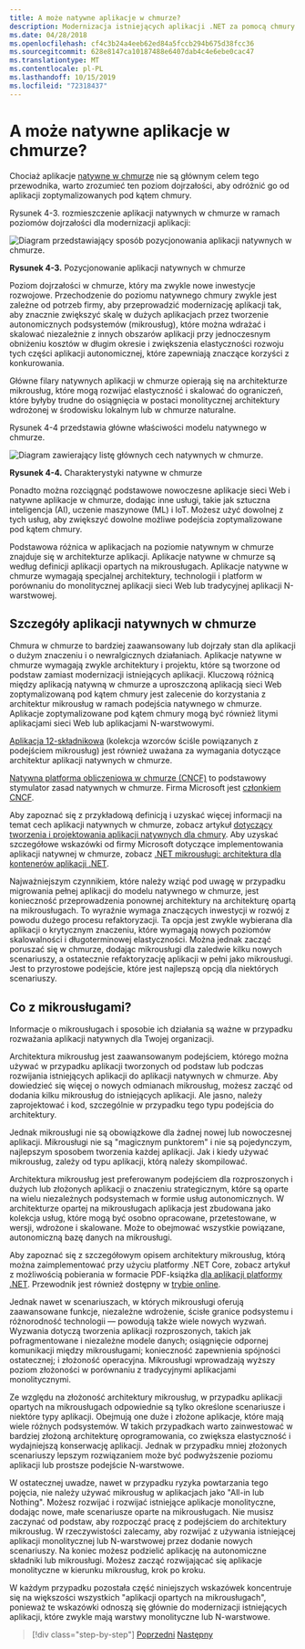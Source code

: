 ```yaml
---
title: A może natywne aplikacje w chmurze?
description: Modernizacja istniejących aplikacji .NET za pomocą chmury platformy Azure i kontenerów systemu Windows | Co z aplikacjami natywnymi w chmurze?
ms.date: 04/28/2018
ms.openlocfilehash: cf4c3b24a4eeb62ed84a5fccb294b675d38fcc36
ms.sourcegitcommit: 628e8147ca10187488e6407dab4c4e6ebe0cac47
ms.translationtype: MT
ms.contentlocale: pl-PL
ms.lasthandoff: 10/15/2019
ms.locfileid: "72318437"
---
```

# <a name="what-about-cloud-native-applications"></a>A może natywne aplikacje w chmurze?

Chociaż aplikacje [natywne w chmurze](https://azure.microsoft.com/overview/cloudnative/) nie są głównym celem tego przewodnika, warto zrozumieć ten poziom dojrzałości, aby odróżnić go od aplikacji zoptymalizowanych pod kątem chmury.

Rysunek 4-3. rozmieszczenie aplikacji natywnych w chmurze w ramach poziomów dojrzałości dla modernizacji aplikacji:

![Diagram przedstawiający sposób pozycjonowania aplikacji natywnych w chmurze.](./media/what-about-cloud-native-applications/positioning-cloud-native-applications.png)

**Rysunek 4-3.** Pozycjonowanie aplikacji natywnych w chmurze

Poziom dojrzałości w chmurze, który ma zwykle nowe inwestycje rozwojowe. Przechodzenie do poziomu natywnego chmury zwykle jest zależne od potrzeb firmy, aby przeprowadzić modernizację aplikacji tak, aby znacznie zwiększyć skalę w dużych aplikacjach przez tworzenie autonomicznych podsystemów (mikrousług), które można wdrażać i skalować niezależnie z innych obszarów aplikacji przy jednoczesnym obniżeniu kosztów w długim okresie i zwiększenia elastyczności rozwoju tych części aplikacji autonomicznej, które zapewniają znaczące korzyści z konkurowania.

Główne filary natywnych aplikacji w chmurze opierają się na architekturze mikrousług, które mogą rozwijać elastyczność i skalować do ograniczeń, które byłyby trudne do osiągnięcia w postaci monolitycznej architektury wdrożonej w środowisku lokalnym lub w chmurze naturalne.

Rysunek 4-4 przedstawia główne właściwości modelu natywnego w chmurze.

![Diagram zawierający listę głównych cech natywnych w chmurze.](./media/what-about-cloud-native-applications/cloud-native-characteristics.png)

**Rysunek 4-4.** Charakterystyki natywne w chmurze

Ponadto można rozciągnąć podstawowe nowoczesne aplikacje sieci Web i natywne aplikacje w chmurze, dodając inne usługi, takie jak sztuczna inteligencja (AI), uczenie maszynowe (ML) i IoT. Możesz użyć dowolnej z tych usług, aby zwiększyć dowolne możliwe podejścia zoptymalizowane pod kątem chmury.

Podstawowa różnica w aplikacjach na poziomie natywnym w chmurze znajduje się w architekturze aplikacji. Aplikacje natywne w chmurze są według definicji aplikacji opartych na mikrousługach. Aplikacje natywne w chmurze wymagają specjalnej architektury, technologii i platform w porównaniu do monolitycznej aplikacji sieci Web lub tradycyjnej aplikacji N-warstwowej.

## <a name="cloud-native-applications-details"></a>Szczegóły aplikacji natywnych w chmurze

Chmura w chmurze to bardziej zaawansowany lub dojrzały stan dla aplikacji o dużym znaczeniu i o newralgicznych działaniach. Aplikacje natywne w chmurze wymagają zwykle architektury i projektu, które są tworzone od podstaw zamiast modernizacji istniejących aplikacji. Kluczową różnicą między aplikacją natywną w chmurze a uproszczoną aplikacją sieci Web zoptymalizowaną pod kątem chmury jest zalecenie do korzystania z architektur mikrousług w ramach podejścia natywnego w chmurze. Aplikacje zoptymalizowane pod kątem chmury mogą być również litymi aplikacjami sieci Web lub aplikacjami N-warstwowymi.

[Aplikacja 12-składnikowa](https://12factor.net/) (kolekcja wzorców ściśle powiązanych z podejściem mikrousług) jest również uważana za wymagania dotyczące architektur aplikacji natywnych w chmurze.

[Natywna platforma obliczeniowa w chmurze (CNCF)](https://www.cncf.io/) to podstawowy stymulator zasad natywnych w chmurze. Firma Microsoft jest [członkiem CNCF](https://azure.microsoft.com/blog/announcing-cncf/).

Aby zapoznać się z przykładową definicją i uzyskać więcej informacji na temat cech aplikacji natywnych w chmurze, zobacz artykuł [dotyczący tworzenia i projektowania aplikacji natywnych dla chmury](https://www.gartner.com/doc/3181919/architect-design-cloudnative-applications). Aby uzyskać szczegółowe wskazówki od firmy Microsoft dotyczące implementowania aplikacji natywnej w chmurze, zobacz [.NET mikrousługi: architektura dla kontenerów aplikacji .NET](https://aka.ms/microservicesebook).

Najważniejszym czynnikiem, które należy wziąć pod uwagę w przypadku migrowania pełnej aplikacji do modelu natywnego w chmurze, jest konieczność przeprowadzenia ponownej architektury na architekturę opartą na mikrousługach. To wyraźnie wymaga znaczących inwestycji w rozwój z powodu dużego procesu refaktoryzacji. Ta opcja jest zwykle wybierana dla aplikacji o krytycznym znaczeniu, które wymagają nowych poziomów skalowalności i długoterminowej elastyczności. Można jednak zacząć poruszać się w chmurze, dodając mikrousługi dla zaledwie kilku nowych scenariuszy, a ostatecznie refaktoryzację aplikacji w pełni jako mikrousługi. Jest to przyrostowe podejście, które jest najlepszą opcją dla niektórych scenariuszy.

## <a name="what-about-microservices"></a>Co z mikrousługami?

Informacje o mikrousługach i sposobie ich działania są ważne w przypadku rozważania aplikacji natywnych dla Twojej organizacji.

Architektura mikrousług jest zaawansowanym podejściem, którego można używać w przypadku aplikacji tworzonych od podstaw lub podczas rozwijania istniejących aplikacji do aplikacji natywnych w chmurze. Aby dowiedzieć się więcej o nowych odmianach mikrousług, możesz zacząć od dodania kilku mikrousług do istniejących aplikacji. Ale jasno, należy zaprojektować i kod, szczególnie w przypadku tego typu podejścia do architektury.

Jednak mikrousługi nie są obowiązkowe dla żadnej nowej lub nowoczesnej aplikacji. Mikrousługi nie są "magicznym punktorem" i nie są pojedynczym, najlepszym sposobem tworzenia każdej aplikacji. Jak i kiedy używać mikrousług, zależy od typu aplikacji, którą należy skompilować.

Architektura mikrousług jest preferowanym podejściem dla rozproszonych i dużych lub złożonych aplikacji o znaczeniu strategicznym, które są oparte na wielu niezależnych podsystemach w formie usług autonomicznych. W architekturze opartej na mikrousługach aplikacja jest zbudowana jako kolekcja usług, które mogą być osobno opracowane, przetestowane, w wersji, wdrożone i skalowane. Może to obejmować wszystkie powiązane, autonomiczną bazę danych na mikrousługi.

Aby zapoznać się z szczegółowym opisem architektury mikrousług, którą można zaimplementować przy użyciu platformy .NET Core, zobacz artykuł z możliwością pobierania w formacie PDF-książka [dla aplikacji platformy .NET](https://aka.ms/microservicesebook). Przewodnik jest również dostępny w [trybie online](../../microservices/index.md).

Jednak nawet w scenariuszach, w których mikrousługi oferują zaawansowane funkcje, niezależne wdrożenie, ścisłe granice podsystemu i różnorodność technologii — powodują także wiele nowych wyzwań. Wyzwania dotyczą tworzenia aplikacji rozproszonych, takich jak pofragmentowane i niezależne modele danych; osiągnięcie odpornej komunikacji między mikrousługami; konieczność zapewnienia spójności ostatecznej; i złożoność operacyjna. Mikrousługi wprowadzają wyższy poziom złożoności w porównaniu z tradycyjnymi aplikacjami monolitycznymi.

Ze względu na złożoność architektury mikrousług, w przypadku aplikacji opartych na mikrousługach odpowiednie są tylko określone scenariusze i niektóre typy aplikacji. Obejmują one duże i złożone aplikacje, które mają wiele różnych podsystemów. W takich przypadkach warto zainwestować w bardziej złożoną architekturę oprogramowania, co zwiększa elastyczność i wydajniejszą konserwację aplikacji. Jednak w przypadku mniej złożonych scenariuszy lepszym rozwiązaniem może być podwyższenie poziomu aplikacji lub prostsze podejście N-warstwowe.

W ostatecznej uwadze, nawet w przypadku ryzyka powtarzania tego pojęcia, nie należy używać mikrousług w aplikacjach jako "All-in lub Nothing". Możesz rozwijać i rozwijać istniejące aplikacje monolityczne, dodając nowe, małe scenariusze oparte na mikrousługach. Nie musisz zaczynać od podstaw, aby rozpocząć pracę z podejściem do architektury mikrousług. W rzeczywistości zalecamy, aby rozwijać z używania istniejącej aplikacji monolitycznej lub N-warstwowej przez dodanie nowych scenariuszy. Na koniec możesz podzielić aplikację na autonomiczne składniki lub mikrousługi. Możesz zacząć rozwijającać się aplikacje monolityczne w kierunku mikrousług, krok po kroku.

W każdym przypadku pozostała część niniejszych wskazówek koncentruje się na większości wszystkich "aplikacji opartych na mikrousługach", ponieważ te wskazówki odnoszą się głównie do modernizacji istniejących aplikacji, które zwykle mają warstwy monolityczne lub N-warstwowe.

> [!div class="step-by-step"]
> [Poprzedni](microsoft-technologies-in-cloud-optimized-applications.md)
> [Następny](deploy-existing-net-apps-as-windows-containers.md)
